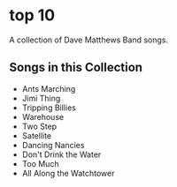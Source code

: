 # top 10

A collection of Dave Matthews Band songs.

## Songs in this Collection

- Ants Marching
- Jimi Thing
- Tripping Billies
- Warehouse
- Two Step
- Satellite
- Dancing Nancies
- Don't Drink the Water
- Too Much
- All Along the Watchtower
